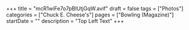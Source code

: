 +++
title = "mcR1wiFe7o7pBIUtjGqW.avif"
draft = false
tags = ["Photos"]
categories = ["Chuck E. Cheese's"]
pages = ["Bowling (Magazine)"]
startDate = ""
description = "Top Left Text"
+++
